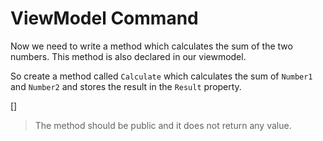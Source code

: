 ﻿ViewModel Command
=================
Now we need to write a method which calculates the sum of the two numbers. This method is also declared in our viewmodel.

So create a method called `Calculate` which calculates the sum of `Number1` and `Number2` and stores the result in the `Result` property.

[<sample Incorrect="../samples/Lesson1ViewModelStep5Incorrect.cs"
         Correct="../samples/Lesson1ViewModelStep5Correct.cs"
         Validator="Lesson1Step5Validator" />]

> The method should be public and it does not return any value.
